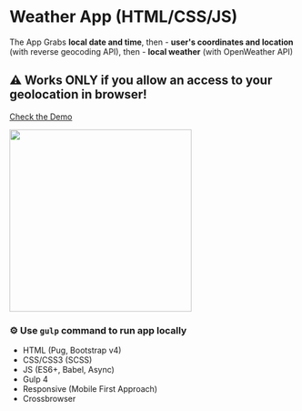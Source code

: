 # Weather App (HTML/CSS/JS)

The App Grabs <strong>local date and time</strong>, then - <strong>user's coordinates and location</strong> (with reverse geocoding API), then - <strong>local weather</strong> (with OpenWeather API)

## ⚠ Works ONLY if you allow an access to your geolocation in browser!

<a href="https://eisenpar.com/weather-app/" target="_blank">Check the Demo</a>

<img src="https://eisenpar.com/weather-app/sample.jpg" width="320" />

### ⚙️ Use `gulp` command to run app locally

- HTML (Pug, Bootstrap v4)
- CSS/CSS3 (SCSS)
- JS (ES6+, Babel, Async)
- Gulp 4
- Responsive (Mobile First Approach)
- Crossbrowser
